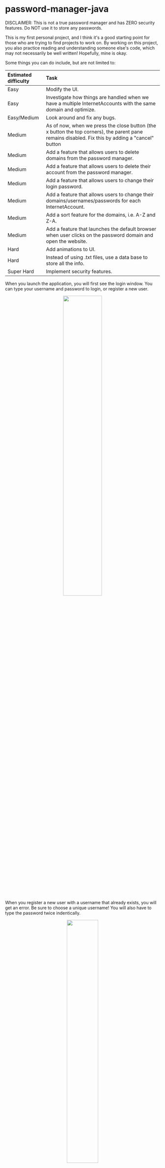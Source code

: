 # password-manager-java

DISCLAIMER: This is not a true password manager and has ZERO security features. Do NOT use it to store any passwords.

This is my first personal project, and I think it's a good starting point for those who are trying to find projects to work on. By working on this project, you also practice reading and understanding someone else's code, which may not necessarily be well written! Hopefully, mine is okay.

Some things you can do include, but are not limited to:

| Estimated difficulty | Task |
| :------------------- | :--- |
|Easy                  |Modify the UI.|
|Easy                  |Investigate how things are handled when we have a multiple InternetAccounts with the same domain and optimize.|
|Easy/Medium           |Look around and fix any bugs.|
|Medium                |As of now, when we press the close button (the x button the top corners), the parent pane remains disabled. Fix this by adding a "cancel" button|
|Medium                |Add a feature that allows users to delete domains from the password manager.|
|Medium                |Add a feature that allows users to delete their account from the password manager.|
|Medium                |Add a feature that allows users to change their login password.|
|Medium                |Add a feature that allows users to change their domains/usernames/passwords for each InternetAccount.|
|Medium                |Add a sort feature for the domains, i.e. A-Z and Z-A.|
|Medium                |Add a feature that launches the default browser when user clicks on the password domain and open the website.|
|Hard                  |Add animations to UI.|
|Hard                  |Instead of using .txt files, use a data base to store all the info.|
|Super Hard            |Implement security features.|

When you launch the application, you will first see the login window. You can type your username and password to login, or register a new user.
<p align="center">
<img src="https://github.com/jessechen09/password-manager-java/blob/master/screenshots/login.png?raw=true" width=50%>
</p>

When you register a new user with a username that already exists, you will get an error. Be sure to choose a unique username! You will also have to type the password twice indentically.
<p align="center">
<img src="https://github.com/jessechen09/password-manager-java/blob/master/screenshots/registerFail.png?raw=true" width=45%>
</p>

After logging in, you will reach the main window where all the passwords are stored. You can click on the buttons to copy the username and passwords. Lots of work can be done here, so be creative!
<p align="center">
<img src="https://github.com/jessechen09/password-manager-java/blob/master/screenshots/main.png?raw=true" width=88%>
</p>

When you want to add a new password, the main window will be disabled until you finish adding a new password.
<p align="center">
<img src="https://github.com/jessechen09/password-manager-java/blob/master/screenshots/addPassMain.png?raw=true" width=74%>
</p>

Make sure your passwords match!
<p align="center">
<img src="https://github.com/jessechen09/password-manager-java/blob/master/screenshots/addPassFail.png?raw=true" width=50%>
</p>

Everything is fine now.
<p align="center">
<img src="https://github.com/jessechen09/password-manager-java/blob/master/screenshots/addPass.png?raw=true" width=50%>
</p>
